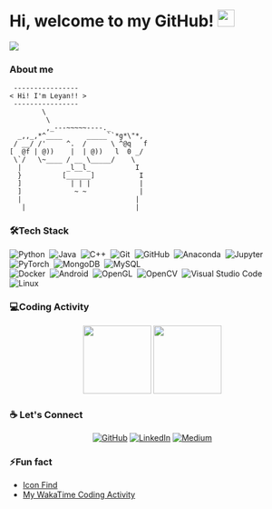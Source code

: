   <div align="center">
  <div style="display: flex;">
  </div>
  </div> 
<!--   <img align="left" src="https://raw.githubusercontent.com/scraly/gophers/main/jurassic-park.png" width="330px" heigth="206px" /> -->


# Hi, welcome to my GitHub! <img width="30" src="https://emojis.slackmojis.com/emojis/images/1593555389/9579/blob_excited.gif?1593555389" alt="party blob" />
  ![](https://visitor-badge.glitch.me/badge?page_id=Leyan529)


### About me 

```
 ----------------
< Hi! I'm Leyan!! >
 ----------------
        \
         \
         ,_---~~~~~----._
  _,,_,*^____      _____``*g*\"*,
 / __/ /'     ^.  /      \ ^@q   f
[  @f | @))    |  | @))   l  0 _/
 \`/   \~____ / __ \_____/    \
  |           _l__l_           I
  }          [______]           I
  ]            | | |            |
  ]             ~ ~             |
  |                            |
   |                           |
```

### 🛠️Tech Stack
   ![Python](https://img.shields.io/badge/-Python-05122A?style=flat&logo=Python)&nbsp;
   ![Java](https://img.shields.io/badge/-Java-05122A?style=flat&logo=Java&logoColor=FFA518)&nbsp;
   ![C++](https://img.shields.io/badge/-C++-05122A?style=flat&logo=C++&logoColor=FFA518)&nbsp;
   ![Git](https://img.shields.io/badge/-Git-05122A?style=flat&logo=git)&nbsp;
   ![GitHub](https://img.shields.io/badge/-GitHub-05122A?style=flat&logo=github)&nbsp;
   ![Anaconda](https://img.shields.io/badge/-Anaconda-05122A?style=flat&logo=Anaconda)&nbsp;
   ![Jupyter](https://img.shields.io/badge/-Jupyter-05122A?style=flat&logo=Jupyter)&nbsp;
   ![PyTorch](https://img.shields.io/badge/-PyTorch-05122A?style=flat&logo=PyTorch)&nbsp;
   ![MongoDB](https://img.shields.io/badge/-MongoDB-05122A?style=flat&logo=MongoDB)&nbsp;
   ![MySQL](https://img.shields.io/badge/-MySQL-05122A?style=flat&logo=MySQL)&nbsp;   
   ![Docker](https://img.shields.io/badge/-Docker-05122A?style=flat&logo=Docker)&nbsp; 
   ![Android](https://img.shields.io/badge/-Android-05122A?style=flat&logo=Android)&nbsp;
   ![OpenGL](https://img.shields.io/badge/-OpenGL-05122A?style=flat&logo=OpenGL)&nbsp;
   ![OpenCV](https://img.shields.io/badge/-OpenCV-05122A?style=flat&logo=OpenCV)&nbsp;
   ![Visual Studio Code](https://img.shields.io/badge/-Visual%20Studio%20Code-05122A?style=flat&logo=visual-studio-code&logoColor=007ACC)&nbsp;
   ![Linux](https://img.shields.io/badge/-Linux-05122A?style=flat&logo=Linux)&nbsp;
   
### 💻Coding Activity
  <div align="center">
  <img height="120px" src="https://github-readme-stats.vercel.app/api/top-langs/?username=Leyan529&hide_title=true&layout=compact&show_icons=true&title_color=ffffff&icon_color=34abeb&count_private=true&&line_height=21&text_color=daf7dc&bg_color=002b36" />
  <img height="120px" src="https://github-readme-stats.vercel.app/api?username=Leyan529&hide_title=true&show_icons=true&hide=prs,issues,contribs&title_color=ffffff&icon_color=34abeb&text_color=daf7dc&bg_color=002b36" />
  </div>     

### :coffee: Let's Connect 
<p align="center">
	<a href="https://github.com/Leyan529"><img src="https://img.icons8.com/bubbles/50/000000/github.png" alt="GitHub"/></a>
	<a href="https://www.linkedin.com/in/leyan-ding-xuan-chen-zhan-30a420132/"><img src="https://img.icons8.com/bubbles/50/000000/linkedin.png" alt="LinkedIn"/></a>
	<a href="https://medium.com/@afly.bsky"><img src="https://user-images.githubusercontent.com/24097516/208464410-259d1280-71b4-40e5-938d-6b6448eefa47.png" alt="Medium"></a>
</p>


<!--
**Leyan529/Leyan529** is a ✨ _special_ ✨ repository because its `README.md` (this file) appears on your GitHub profile.

Here are some ideas to get you started:

- 🔭 I’m currently working on ...
- 🌱 I’m currently learning ...
- 👯 I’m looking to collaborate on ...
- 🤔 I’m looking for help with ...
- 💬 Ask me about ...
- 📫 How to reach me: ...
- 😄 Pronouns: ...
- ⚡ Fun fact: ...
-->

### ⚡Fun fact
* [Icon Find](https://icons8.com/icon/set/medium/ios)
* [My WakaTime Coding Activity](https://github.com/avinal/Profile-Readme-WakaTime)
